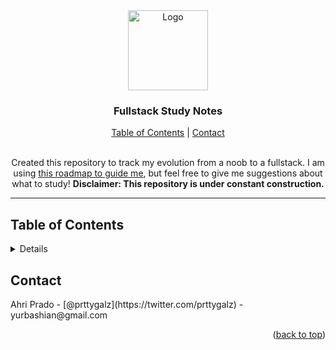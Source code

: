 <div align="center">
  <a href="https://github.com/babushkabarbie/fullstack-roadmap">
    <img src="https://github.com/babushkabarbie/fullstack-roadmap/assets/131741586/bca5d234-3d9b-422e-97f5-6c8a2dbbb370" alt="Logo" width="128" height="128">
  </a>
  <h3 align="center">Fullstack Study Notes</h3>
<a href="#table-of-contents">Table of Contents</a> | <a href="#contact">Contact</a>
  </div>
  <br>
  <p align="center">
    Created this repository to track my evolution from a noob to a fullstack. I am using <a href="https://coder-coder.com/learn-web-development/">this roadmap to guide me</a>, but feel free to give me suggestions about what to study! <b>Disclaimer: This repository is under constant construction.</b>
    <br />
  </p>
</div>
<hr>

  <h2>Table of Contents</h2>
  <details>
  <ul>
    <li>
      <a href="#">What is web development?</a>
      <ul>
        <li><a href="#">How websites work?</a></li>
        <li><a href="#">Front-end x Back-end x Fullstack</a></li>
        <li><a href="#">Code Editor</a></li>
      </ul>
    </li>
    <li>
      <a href="#">Basic Front-end</a>
      <ul>
        <li><a href="#">HTML</a></li>
        <li><a href="#">CSS</a></li>
        <li><a href="#">Javascript</a></li>
      </ul>
    </li>
      <li>
      <a href="#">Tools</a>
      <ul>
        <li><a href="#">Package Managers</a></li>
        <li><a href="#">Build Tools</a></li>
        <li><a href="#">Version Control</a></li>
      </ul>
    </li>
      <li>
      <a href="#">Additional Front-end</a>
      <ul>
        <li><a href="#">SASS</a></li>
        <li><a href="#">Responsive Design</a></li>
        <li><a href="#">Javascript framework</a></li>
      </ul>
    </li>
        <li>
      <a href="#">Basic Back-end</a>
      <ul>
        <li><a href="#">Servers</a></li>
        <li><a href="#">Programming Languag</a></li>
        <li><a href="#">Database</a></li>
      </ul>
    </li>
    <li><a href="#contact">Contact</a></li>
  </ul>
  </details>
  <h2>Contact</h2>
Ahri Prado - [@prttygalz](https://twitter.com/prttygalz) - yurbashian@gmail.com
<p align="right">(<a href="https://github.com/babushkabarbie/fullstack-roadmap#fullstack-study-notes">back to top</a>)</p>

